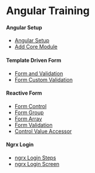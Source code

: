 # Angular Training

#### Angular Setup
<p>
<ul>
<li><a href="setup/setup.md">Angular Setup</a> </li>
<li><a href="setup/coremodule.md">Add Core Module</a> </li>
</ul>
</p>


#### Template Driven Form 
<p>
<ul>
<li><a href="tdf/form.md">Form and Validation</a> </li>
<li><a href="tdf/custom_form_validation.md">Form Custom Validation </a> </li>
</ul>
</p>


#### Reactive Form 
<p>
<ul>
<li><a href="raf/raform.md">Form Control</a> </li>
<li><a href="raf/raformgroup.md">Form Group</a> </li>
<li><a href="raf/raformarray.md">Form Array</a> </li>
<li><a href="raf/raformvalidation.md">Form Validation</a> </li>
<li><a href="raf/cva.md">Control Value Accessor</a> </li>
</ul>
</p>


#### Ngrx Login
<p>
<ul>
<li><a href="ngrx/ngrx_login.md">ngrx Login Steps</a> </li>
<li><a href="ngrx/login.md">ngrx Login Screen</a> </li>
</ul>
</p>




